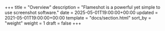 +++
title = "Overview"
description = "Flameshot is a powerful yet simple to use screenshot software."
date = 2025-05-01T19:00:00+00:00
updated = 2021-05-01T19:00:00+00:00
template = "docs/section.html"
sort_by = "weight"
weight = 1
draft = false
+++

